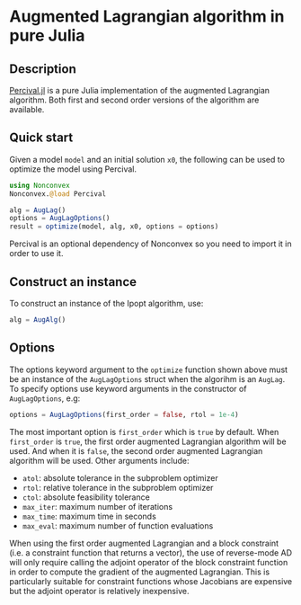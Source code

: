 # Augmented Lagrangian algorithm in pure Julia

## Description

[Percival.jl](https://github.com/JuliaSmoothOptimizers/Percival.jl) is a pure Julia implementation of the augmented Lagrangian algorithm. Both first and second order versions of the algorithm are available.

## Quick start

Given a model `model` and an initial solution `x0`, the following can be used to optimize the model using Percival.
```julia
using Nonconvex
Nonconvex.@load Percival

alg = AugLag()
options = AugLagOptions()
result = optimize(model, alg, x0, options = options)
```
Percival is an optional dependency of Nonconvex so you need to import it in order to use it.

## Construct an instance

To construct an instance of the Ipopt algorithm, use:
```julia
alg = AugAlg()
```

## Options

The options keyword argument to the `optimize` function shown above must be an instance of the `AugLagOptions` struct when the algorihm is an `AugLag`. To specify options use keyword arguments in the constructor of `AugLagOptions`, e.g:
```julia
options = AugLagOptions(first_order = false, rtol = 1e-4)
```
The most important option is `first_order` which is `true` by default. When `first_order` is `true`, the first order augmented Lagrangian algorithm will be used. And when it is `false`, the second order augmented Lagrangian algorithm will be used. Other arguments include:
- `atol`: absolute tolerance in the subproblem optimizer
- `rtol`: relative tolerance in the subproblem optimizer
- `ctol`: absolute feasibility tolerance
- `max_iter`: maximum number of iterations
- `max_time`: maximum time in seconds
- `max_eval`: maximum number of function evaluations

When using the first order augmented Lagrangian and a block constraint (i.e. a constraint function that returns a vector), the use of reverse-mode AD will only require calling the adjoint operator of the block constraint function in order to compute the gradient of the augmented Lagrangian. This is particularly suitable for constraint functions whose Jacobians are expensive but the adjoint operator is relatively inexpensive.
